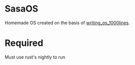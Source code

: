 # SasaOS
Homemade OS created on the basis of [writing_os_1000lines](https://operationg-system-in-1000-lines.vercel.app/ja/welcom).
  
# Required
Must use rust's nightly to run